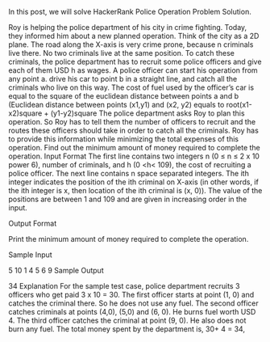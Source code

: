 In this post, we will solve HackerRank Police Operation Problem Solution.

Roy is helping the police department of his city in crime fighting. Today, they informed him about a new planned operation.
Think of the city as a 2D plane. The road along the X-axis is very crime prone, because n criminals live there. No two criminals live at the same position.
To catch these criminals, the police department has to recruit some police officers and give each of them USD h as wages. A police officer can start his operation from any point a. drive his car to point b in a straight line, and catch all the criminals who live on this way. The cost of fuel used by the officer’s car is equal to the square of the euclidean distance between points a and b (Euclidean distance between points (x1,y1) and (x2, y2) equals to root(x1-x2)square + (y1-y2)square
The police department asks Roy to plan this operation. So Roy has to tell them the number of officers to recruit and the routes these officers should take in order to catch all the criminals. Roy has to provide this information while minimizing the total expenses of this operation.
Find out the minimum amount of money required to complete the operation.
Input Format
The first line contains two integers n (0 ≤ n ≤ 2 x 10 power 6), number of criminals, and h (0 <h< 109), the cost of recruiting a police officer. The next line contains n space separated integers. The ith integer indicates the position of the ith criminal on X-axis (in other words, if the ith integer is x, then location of the ith criminal is (x, 0)). The value of the positions are between 1 and 109 and are given in increasing order in the input.

Output Format

Print the minimum amount of money required to complete the operation.

Sample Input

5 10
1 4 5 6 9
Sample Output

34
Explanation
For the sample test case, police department recruits 3 officers who get paid 3 x 10 = 30. The first officer starts at point (1, 0) and catches the criminal there. So he does not use any fuel. The second officer catches criminals at points (4,0), (5,0) and (6, 0). He burns fuel worth USD 4. The third officer catches the criminal at point (9, 0). He also does not burn any fuel. The total money spent by the department is, 30+ 4 = 34,


